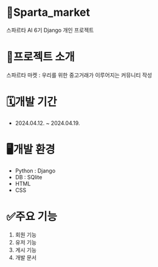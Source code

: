 # 🏪Sparta_market
스파르타 AI 6기 Django 개인 프로젝트

# 📝프로젝트 소개
스파르타 마켓 : 우리를 위한 중고거래가 이루어지는 커뮤니티 작성

# 🗓️개발 기간
- 2024.04.12. ~ 2024.04.19.

# 🖥️개발 환경
- Python : Django
- DB : SQlite
- HTML
- CSS

# ✅주요 기능
1. 회원 기능
2. 유저 기능
3. 게시 기능
4. 개발 문서
